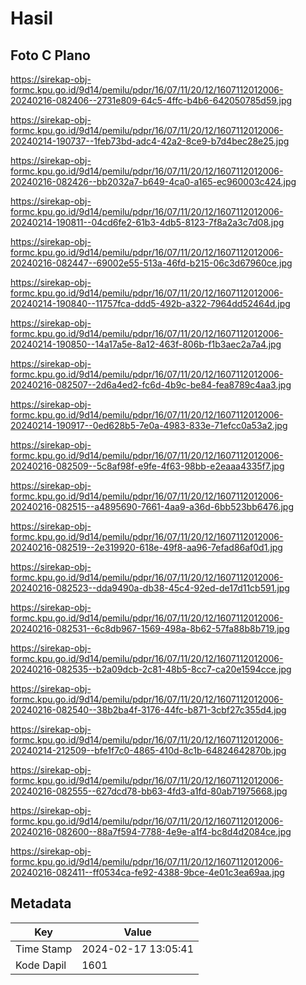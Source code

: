 # Hasil

## Foto C Plano

https://sirekap-obj-formc.kpu.go.id/9d14/pemilu/pdpr/16/07/11/20/12/1607112012006-20240216-082406--2731e809-64c5-4ffc-b4b6-642050785d59.jpg

https://sirekap-obj-formc.kpu.go.id/9d14/pemilu/pdpr/16/07/11/20/12/1607112012006-20240214-190737--1feb73bd-adc4-42a2-8ce9-b7d4bec28e25.jpg

https://sirekap-obj-formc.kpu.go.id/9d14/pemilu/pdpr/16/07/11/20/12/1607112012006-20240216-082426--bb2032a7-b649-4ca0-a165-ec960003c424.jpg

https://sirekap-obj-formc.kpu.go.id/9d14/pemilu/pdpr/16/07/11/20/12/1607112012006-20240214-190811--04cd6fe2-61b3-4db5-8123-7f8a2a3c7d08.jpg

https://sirekap-obj-formc.kpu.go.id/9d14/pemilu/pdpr/16/07/11/20/12/1607112012006-20240216-082447--69002e55-513a-46fd-b215-06c3d67960ce.jpg

https://sirekap-obj-formc.kpu.go.id/9d14/pemilu/pdpr/16/07/11/20/12/1607112012006-20240214-190840--11757fca-ddd5-492b-a322-7964dd52464d.jpg

https://sirekap-obj-formc.kpu.go.id/9d14/pemilu/pdpr/16/07/11/20/12/1607112012006-20240214-190850--14a17a5e-8a12-463f-806b-f1b3aec2a7a4.jpg

https://sirekap-obj-formc.kpu.go.id/9d14/pemilu/pdpr/16/07/11/20/12/1607112012006-20240216-082507--2d6a4ed2-fc6d-4b9c-be84-fea8789c4aa3.jpg

https://sirekap-obj-formc.kpu.go.id/9d14/pemilu/pdpr/16/07/11/20/12/1607112012006-20240214-190917--0ed628b5-7e0a-4983-833e-71efcc0a53a2.jpg

https://sirekap-obj-formc.kpu.go.id/9d14/pemilu/pdpr/16/07/11/20/12/1607112012006-20240216-082509--5c8af98f-e9fe-4f63-98bb-e2eaaa4335f7.jpg

https://sirekap-obj-formc.kpu.go.id/9d14/pemilu/pdpr/16/07/11/20/12/1607112012006-20240216-082515--a4895690-7661-4aa9-a36d-6bb523bb6476.jpg

https://sirekap-obj-formc.kpu.go.id/9d14/pemilu/pdpr/16/07/11/20/12/1607112012006-20240216-082519--2e319920-618e-49f8-aa96-7efad86af0d1.jpg

https://sirekap-obj-formc.kpu.go.id/9d14/pemilu/pdpr/16/07/11/20/12/1607112012006-20240216-082523--dda9490a-db38-45c4-92ed-de17d11cb591.jpg

https://sirekap-obj-formc.kpu.go.id/9d14/pemilu/pdpr/16/07/11/20/12/1607112012006-20240216-082531--6c8db967-1569-498a-8b62-57fa88b8b719.jpg

https://sirekap-obj-formc.kpu.go.id/9d14/pemilu/pdpr/16/07/11/20/12/1607112012006-20240216-082535--b2a09dcb-2c81-48b5-8cc7-ca20e1594cce.jpg

https://sirekap-obj-formc.kpu.go.id/9d14/pemilu/pdpr/16/07/11/20/12/1607112012006-20240216-082540--38b2ba4f-3176-44fc-b871-3cbf27c355d4.jpg

https://sirekap-obj-formc.kpu.go.id/9d14/pemilu/pdpr/16/07/11/20/12/1607112012006-20240214-212509--bfe1f7c0-4865-410d-8c1b-64824642870b.jpg

https://sirekap-obj-formc.kpu.go.id/9d14/pemilu/pdpr/16/07/11/20/12/1607112012006-20240216-082555--627dcd78-bb63-4fd3-a1fd-80ab71975668.jpg

https://sirekap-obj-formc.kpu.go.id/9d14/pemilu/pdpr/16/07/11/20/12/1607112012006-20240216-082600--88a7f594-7788-4e9e-a1f4-bc8d4d2084ce.jpg

https://sirekap-obj-formc.kpu.go.id/9d14/pemilu/pdpr/16/07/11/20/12/1607112012006-20240216-082411--ff0534ca-fe92-4388-9bce-4e01c3ea69aa.jpg


## Metadata

| Key        | Value               |
| ---------- | ------------------- |
| Time Stamp | 2024-02-17 13:05:41 |
| Kode Dapil | 1601                |



